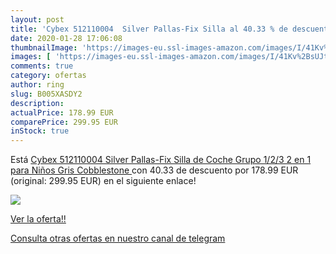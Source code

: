 ```yaml
---
layout: post
title: 'Cybex 512110004  Silver Pallas-Fix Silla al 40.33 % de descuento'
date: 2020-01-28 17:06:08
thumbnailImage: 'https://images-eu.ssl-images-amazon.com/images/I/41Kv%2BsUJtcL._SL200_.jpg'
images: [ 'https://images-eu.ssl-images-amazon.com/images/I/41Kv%2BsUJtcL._SL200_.jpg' ]
comments: true
category: ofertas
author: ring
slug: B005XASDY2
description:
actualPrice: 178.99 EUR
comparePrice: 299.95 EUR
inStock: true
---
```


Está [Cybex 512110004  Silver Pallas-Fix Silla de Coche Grupo 1/2/3  2 en 1  para Niños  Gris  Cobblestone ](https://www.amazon.com/dp/B005XASDY2/?tag=redken08-20) con 40.33 de descuento por 178.99 EUR (original: 299.95 EUR) en el siguiente enlace!

[![](https://images-eu.ssl-images-amazon.com/images/I/41Kv%2BsUJtcL._SL200_.jpg)](https://www.amazon.com/dp/B005XASDY2/?tag=redken08-20)

[Ver la oferta!!](https://www.amazon.com/dp/B005XASDY2/?tag=redken08-20)

[Consulta otras ofertas en nuestro canal de telegram](https://t.me/s/ofertas25)
